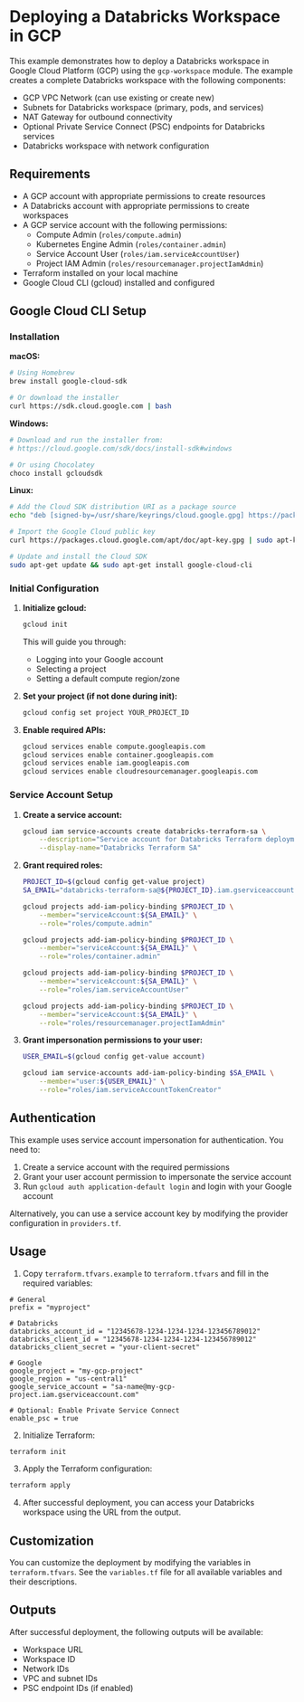 # Deploying a Databricks Workspace in GCP

This example demonstrates how to deploy a Databricks workspace in Google Cloud Platform (GCP) using the `gcp-workspace` module. The example creates a complete Databricks workspace with the following components:

- GCP VPC Network (can use existing or create new)
- Subnets for Databricks workspace (primary, pods, and services)
- NAT Gateway for outbound connectivity
- Optional Private Service Connect (PSC) endpoints for Databricks services
- Databricks workspace with network configuration


## Requirements

- A GCP account with appropriate permissions to create resources
- A Databricks account with appropriate permissions to create workspaces
- A GCP service account with the following permissions:
  - Compute Admin (`roles/compute.admin`)
  - Kubernetes Engine Admin (`roles/container.admin`)
  - Service Account User (`roles/iam.serviceAccountUser`)
  - Project IAM Admin (`roles/resourcemanager.projectIamAdmin`)
- Terraform installed on your local machine
- Google Cloud CLI (gcloud) installed and configured

## Google Cloud CLI Setup

### Installation

**macOS:**
```bash
# Using Homebrew
brew install google-cloud-sdk

# Or download the installer
curl https://sdk.cloud.google.com | bash
```

**Windows:**
```powershell
# Download and run the installer from:
# https://cloud.google.com/sdk/docs/install-sdk#windows

# Or using Chocolatey
choco install gcloudsdk
```

**Linux:**
```bash
# Add the Cloud SDK distribution URI as a package source
echo "deb [signed-by=/usr/share/keyrings/cloud.google.gpg] https://packages.cloud.google.com/apt cloud-sdk main" | sudo tee -a /etc/apt/sources.list.d/google-cloud-sdk.list

# Import the Google Cloud public key
curl https://packages.cloud.google.com/apt/doc/apt-key.gpg | sudo apt-key --keyring /usr/share/keyrings/cloud.google.gpg add -

# Update and install the Cloud SDK
sudo apt-get update && sudo apt-get install google-cloud-cli
```

### Initial Configuration

1. **Initialize gcloud:**
   ```bash
   gcloud init
   ```
   This will guide you through:
   - Logging into your Google account
   - Selecting a project
   - Setting a default compute region/zone

2. **Set your project (if not done during init):**
   ```bash
   gcloud config set project YOUR_PROJECT_ID
   ```

3. **Enable required APIs:**
   ```bash
   gcloud services enable compute.googleapis.com
   gcloud services enable container.googleapis.com
   gcloud services enable iam.googleapis.com
   gcloud services enable cloudresourcemanager.googleapis.com
   ```

### Service Account Setup

1. **Create a service account:**
   ```bash
   gcloud iam service-accounts create databricks-terraform-sa \
       --description="Service account for Databricks Terraform deployment" \
       --display-name="Databricks Terraform SA"
   ```

2. **Grant required roles:**
   ```bash
   PROJECT_ID=$(gcloud config get-value project)
   SA_EMAIL="databricks-terraform-sa@${PROJECT_ID}.iam.gserviceaccount.com"
   
   gcloud projects add-iam-policy-binding $PROJECT_ID \
       --member="serviceAccount:${SA_EMAIL}" \
       --role="roles/compute.admin"
   
   gcloud projects add-iam-policy-binding $PROJECT_ID \
       --member="serviceAccount:${SA_EMAIL}" \
       --role="roles/container.admin"
   
   gcloud projects add-iam-policy-binding $PROJECT_ID \
       --member="serviceAccount:${SA_EMAIL}" \
       --role="roles/iam.serviceAccountUser"
   
   gcloud projects add-iam-policy-binding $PROJECT_ID \
       --member="serviceAccount:${SA_EMAIL}" \
       --role="roles/resourcemanager.projectIamAdmin"
   ```

3. **Grant impersonation permissions to your user:**
   ```bash
   USER_EMAIL=$(gcloud config get-value account)
   
   gcloud iam service-accounts add-iam-policy-binding $SA_EMAIL \
       --member="user:${USER_EMAIL}" \
       --role="roles/iam.serviceAccountTokenCreator"
   ```

## Authentication

This example uses service account impersonation for authentication. You need to:

1. Create a service account with the required permissions
2. Grant your user account permission to impersonate the service account
3. Run `gcloud auth application-default login` and login with your Google account

Alternatively, you can use a service account key by modifying the provider configuration in `providers.tf`.

## Usage

1. Copy `terraform.tfvars.example` to `terraform.tfvars` and fill in the required variables:

```hcl
# General
prefix = "myproject"

# Databricks
databricks_account_id = "12345678-1234-1234-1234-123456789012"
databricks_client_id = "12345678-1234-1234-1234-123456789012"
databricks_client_secret = "your-client-secret"

# Google
google_project = "my-gcp-project"
google_region = "us-central1"
google_service_account = "sa-name@my-gcp-project.iam.gserviceaccount.com"

# Optional: Enable Private Service Connect
enable_psc = true
```

2. Initialize Terraform:

```bash
terraform init
```

3. Apply the Terraform configuration:

```bash
terraform apply
```

4. After successful deployment, you can access your Databricks workspace using the URL from the output.

## Customization

You can customize the deployment by modifying the variables in `terraform.tfvars`. See the `variables.tf` file for all available variables and their descriptions.

## Outputs

After successful deployment, the following outputs will be available:

- Workspace URL
- Workspace ID
- Network IDs
- VPC and subnet IDs
- PSC endpoint IDs (if enabled)